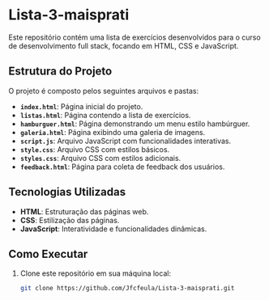 # Lista-3-maisprati

Este repositório contém uma lista de exercícios desenvolvidos para o curso de desenvolvimento full stack, focando em HTML, CSS e JavaScript.

## Estrutura do Projeto

O projeto é composto pelos seguintes arquivos e pastas:

- **`index.html`**: Página inicial do projeto.
- **`listas.html`**: Página contendo a lista de exercícios.
- **`hamburguer.html`**: Página demonstrando um menu estilo hambúrguer.
- **`galeria.html`**: Página exibindo uma galeria de imagens.
- **`script.js`**: Arquivo JavaScript com funcionalidades interativas.
- **`style.css`**: Arquivo CSS com estilos básicos.
- **`styles.css`**: Arquivo CSS com estilos adicionais.
- **`feedback.html`**: Página para coleta de feedback dos usuários.

## Tecnologias Utilizadas

- **HTML**: Estruturação das páginas web.
- **CSS**: Estilização das páginas.
- **JavaScript**: Interatividade e funcionalidades dinâmicas.

## Como Executar

1. Clone este repositório em sua máquina local:

   ```bash
   git clone https://github.com/Jfcfeula/Lista-3-maisprati.git
